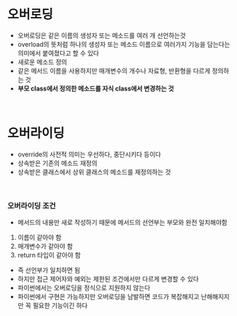 # 오버로딩
- 오버로딩은 같은 이름의 생성자 또는 메소드를 여러 개 선언하는것
- overload의 뜻처럼 하나의 생성자 또는 메소드 이름으로 여러가지 기능을 담는다는 의미에서 붙여졌다고 할 수 있다
- 새로운 메소드 정의
- 같은 메서드 이름을 사용하지만 매개변수의 개수나 자료형, 반환형을 다르게 정의하는 것
- **부모 class에서 정의한 메소드를 자식 class에서 변경하는 것**

<br>

# 오버라이딩
- override의 사전적 의미는 우선하다, 중단시키다 등이다
- 상속받은 기존의 메소드 재정의
- 상속받은 클래스에서 상위 클래스의 메소드를 재정의하는 것

<br>

### 오버라이딩 조건
- 메서드의 내용만 새로 작성하기 때문에 메서드의 선언부는 부모와 완전 일치해야함
1. 이름이 같아야 함
2. 매개변수가 같아야 함
3. return 타입이 같아야 함
- 즉 선언부가 일치하면 됨
- 하지만 접근 제어자와 예외는 제한된 조건에서만 다르게 변경할 수 있다
- 파이썬에서는 오버로딩을 정식으로 지원하지 않는다
- 파이썬에서 구현은 가능하지만 오버로딩을 남발하면 코드가 복잡해지고 난해해지지만 꼭 필요한 기능이긴 하다